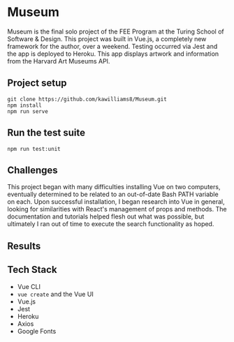 # Museum

Museum is the final solo project of the FEE Program at the Turing School of Software & Design. This project was built in Vue.js, a completely new framework for the author, over a weekend. Testing occurred via Jest and the app is deployed to Heroku. This app displays artwork and information from the Harvard Art Museums API.

## Project setup
```
git clone https://github.com/kawilliams8/Museum.git
npm install
npm run serve
```

## Run the test suite
```
npm run test:unit
```

## Challenges
This project began with many difficulties installing Vue on two computers, eventually determined to be related to an out-of-date Bash PATH variable on each. Upon successful installation, I began research into Vue in general, looking for similarities with React's management of props and methods. The documentation and tutorials helped flesh out what was possible, but ultimately I ran out of time to execute the search functionality as hoped.

## Results

## Tech Stack
* Vue CLI
* `vue create` and the Vue UI
* Vue.js
* Jest
* Heroku
* Axios
* Google Fonts
